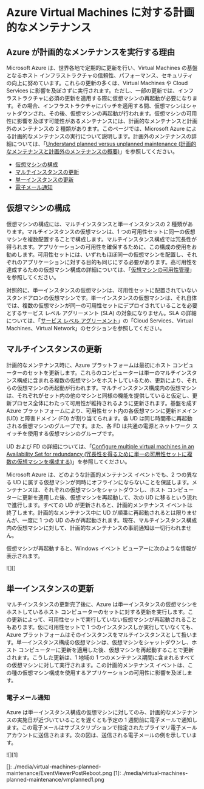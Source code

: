 <properties title="Planned maintenance for Azure virtual machines" pageTitle="Planned maintenance for Azure virtual machines" description="Understand what Azure planned maintenance is and how it affects your virtual machines running in Azure." metaKeywords="" services="virtual-machines" solutions="" documentationCenter="" authors="kenazk" videoId="" scriptId="" />

<tags ms.service="virtual-machines" ms.workload="infrastructure-services" ms.tgt_pltfrm="vm-multiple" ms.devlang="na" ms.topic="article" ms.date="01/01/1900" ms.author="kenazk"></tags>

# Azure Virtual Machines に対する計画的なメンテナンス

## Azure が計画的なメンテナンスを実行する理由

Microsoft Azure は、世界各地で定期的に更新を行い、Virtual Machines の基盤となるホスト インフラストラクチャの信頼性、パフォーマンス、セキュリティの向上に努めています。これらの更新の多くは、Virtual Machines や Cloud Services に影響を及ぼさずに実行されます。ただし、一部の更新では、インフラストラクチャに必須の更新を適用する際に仮想マシンの再起動が必要になります。その場合、インフラストラクチャにパッチを適用する間、仮想マシンはシャットダウンされ、その後、仮想マシンの再起動が行われます。仮想マシンの可用性に影響を及ぼす可能性があるメンテナンスには、計画的なメンテナンスと計画外のメンテナンスの 2 種類があります。このページでは、Microsoft Azure による計画的なメンテナンスの実行について説明します。計画外のメンテナンスの詳細については、「[Understand planned versus unplanned maintenance (計画的なメンテナンスと計画外のメンテナンスの概要)][Understand planned versus unplanned maintenance (計画的なメンテナンスと計画外のメンテナンスの概要)]」を参照してください。

<!--Table of contents for topic, the words in brackets must match the heading wording exactly-->

-   [仮想マシンの構成][仮想マシンの構成]
-   [マルチインスタンスの更新][マルチインスタンスの更新]
-   [単一インスタンスの更新][単一インスタンスの更新]
-   [電子メール通知][電子メール通知]

## 仮想マシンの構成

仮想マシンの構成には、マルチインスタンスと単一インスタンスの 2 種類があります。マルチインスタンスの仮想マシンは、1 つの可用性セットに同一の仮想マシンを複数配置することで構成します。マルチインスタンス構成では冗長性が得られます。アプリケーションの可用性を確保するために、この構成の使用をお勧めします。可用性セットには、いずれもほぼ同一の仮想マシンを配置し、それぞれのアプリケーションに対する目的も同じにする必要があります。高可用性を達成するための仮想マシン構成の詳細については、「[仮想マシンの可用性管理][仮想マシンの可用性管理]」を参照してください。

対照的に、単一インスタンスの仮想マシンは、可用性セットに配置されていないスタンドアロンの仮想マシンです。単一インスタンスの仮想マシンは、それ自体では、複数の仮想マシンが同一の可用性セットにデプロイされていることを必要とするサービス レベル アグリーメント (SLA) の対象になりません。SLA の詳細については、「[サービス レベル アグリーメント][サービス レベル アグリーメント]」の「Cloud Services、Virtual Machines、Virtual Network」のセクションを参照してください。

## マルチインスタンスの更新

計画的なメンテナンス時に、Azure プラットフォームは最初にホスト コンピューターのセットを更新します。これらのコンピューターは単一のマルチインスタンス構成に含まれる複数の仮想マシンをホストしているため、更新により、それらの仮想マシンの再起動が行われます。マルチインスタンス構成内の仮想マシンは、それぞれがセット内の他のマシンと同様の機能を提供していると仮定し、更新プロセス全体にわたって可用性が維持されるように更新されます。基盤を成す Azure プラットフォームにより、可用性セット内の各仮想マシンに更新ドメイン (UD) と障害ドメイン (FD) が割り当てられます。各 UD は同じ時間帯に再起動される仮想マシンのグループです。また、各 FD は共通の電源とネットワーク スイッチを使用する仮想マシンのグループです。

UD および FD の詳細については、「[Configure multiple virtual machines in an Availability Set for redundancy (冗長性を得るために単一の可用性セットに複数の仮想マシンを構成する)][Configure multiple virtual machines in an Availability Set for redundancy (冗長性を得るために単一の可用性セットに複数の仮想マシンを構成する)]」を参照してください。

Microsoft Azure は、どのような計画的メンテナンス イベントでも、2 つの異なる UD に属する仮想マシンが同時にオフラインにならないことを保証します。メンテナンスは、それぞれの仮想マシンをシャットダウンし、ホスト コンピューターに更新を適用した後、仮想マシンを再起動して、次の UD に移るという流れで進行します。すべての UD が更新されると、計画的メンテナンス イベントは終了します。計画的なメンテナンス中に UD が順番に再起動されるとは限りませんが、一度に 1 つの UD のみが再起動されます。現在、マルチインスタンス構成内の仮想マシンに対して、計画的なメンテナンスの事前通知は一切行われません。

仮想マシンが再起動すると、Windows イベント ビューアーに次のような情報が表示されます。

<!--Image reference-->

![][]

## 単一インスタンスの更新

マルチインスタンスの更新完了後に、Azure は単一インスタンスの仮想マシンをホストしているホスト コンピューターのセットに対する更新を実行します。この更新によって、可用性セットで実行していない仮想マシンが再起動されることもあります。仮に可用性セットで 1 つのインスタンスしか実行していなくても、Azure プラットフォームはそのインスタンスをマルチインスタンスとして扱います。単一インスタンス構成の仮想マシンは、仮想マシンをシャットダウンし、ホスト コンピューターに更新を適用した後、仮想マシンを再起動することで更新されます。こうした更新は、1 地域の 1 つのメンテナンス期間に含まれるすべての仮想マシンに対して実行されます。この計画的メンテナンス イベントは、この種の仮想マシン構成を使用するアプリケーションの可用性に影響を及ぼします。

### 電子メール通知

Azure は単一インスタンス構成の仮想マシンに対してのみ、計画的なメンテナンスの実施日が近づいていることを遅くとも予定の 1 週間前に電子メールで通知します。この電子メールはサブスクリプションで指定されたプライマリ電子メール アカウントに送信されます。次の図は、送信される電子メールの例を示しています。

<!--Image reference-->

![][1]

<!--Anchors-->
<!--Link references-->

  [Understand planned versus unplanned maintenance (計画的なメンテナンスと計画外のメンテナンスの概要)]: ../virtual-machines-manage-availability/#Understand-planned-versus-unplanned-maintenance/
  [仮想マシンの構成]: #virtual-machine-configurations
  [マルチインスタンスの更新]: #multi-instance-update
  [単一インスタンスの更新]: #single-instance-update
  [電子メール通知]: #email-notification
  [仮想マシンの可用性管理]: http://azure.microsoft.com/ja-jp/documentation/articles/virtual-machines-manage-availability/
  [サービス レベル アグリーメント]: ../../support/legal/sla/
  [Configure multiple virtual machines in an Availability Set for redundancy (冗長性を得るために単一の可用性セットに複数の仮想マシンを構成する)]: http://azure.microsoft.com/ja-jp/documentation/articles/virtual-machines-manage-availability/#configure-multiple-virtual-machines-in-an-availability-set-for-redundancy
  []: ./media/virtual-machines-planned-maintenance/EventViewerPostReboot.png
  [1]: ./media/virtual-machines-planned-maintenance/vmplanned1.png
